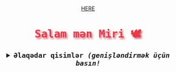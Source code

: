 <p align="center">
  <img src="out.gif.mp4" alt="" />
</p>
<p align="center">
  <a href="https://pjc0247.github.io/gif-for-readme/">HERE</a>
</p>



<samp>
  <h1 align="center" style="color:#e63946;text-shadow: 3px 4px 4px rgba(205, 50, 70, 0.7);">Salam mən Miri 🕊</h1>


  <details align="center">
    <summary style="font-weight: bold; font-size: 18px">
      <b>Əlaqədar qisimlər</b>
      <i>(genişləndirmək üçün basın!</i>
    </summary>

  ![Python](https://img.shields.io/badge/python-cD1?style=for-the-badge&logo=python&logoColor=EF7F1A&color=2B2A29)
  ![Pandas](https://img.shields.io/badge/pandas-cD1?style=for-the-badge&logo=pandas&logoColor=EF7F1A&color=2B2A29)
  ![Pyrogram](https://img.shields.io/badge/pyrogram-cD1?style=for-the-badge&logo=python&logoColor=EF7F1A&color=2B2A29)
  ![HTML5](https://img.shields.io/badge/html5-cD1?style=for-the-badge&logo=html5&logoColor=EF7F1A&color=2B2A29)
  ![CSS3](https://img.shields.io/badge/css3-cD1?style=for-the-badge&logo=css3&logoColor=EF7F1A&color=2B2A29)
  ![JavaScript](https://img.shields.io/badge/javascript-cD1?style=for-the-badge&logo=javascript&logoColor=EF7F1A&color=2B2A29)

  <h2 style="color:#c1c1c1;text-shadow: 3px 4px 4px rgba(0, 250, 70, 0.7)"> Əlaqə: </h2>

  <div align="center">
    <a target="_blank" href="https://t.me/whomiri">               <img alt="Əlaqə(Contact) | Telegram" src="https://img.shields.io/badge/telegram-2B2A29.svg?style=for-the-badge&logo=telegram&logoColor=EF7F1A"></a>
  </div>

  ---

  <details align="center">
    <summary style="font-weight: bold; font-size: 18px">
      <b>GitHub Statistikası</b>
      <i>(genişləndirık üçün basın!)</i>
    </summary>

  ![Github Statistikam](https://github-readme-stats.vercel.app/api?username=whomiri&show_icons=true&bg_color=2B2A29&icon_color=EF7F1A&text_color=FFF&title_color=EF7F1A)
  ![Ən çox istifadə etdiyim dillər](https://github-readme-stats.vercel.app/api/top-langs/?username=whomiri&layout=compact&bg_color=2B2A29&text_color=FFF&title_color=EF7F1A)

  </details>
</samp>
